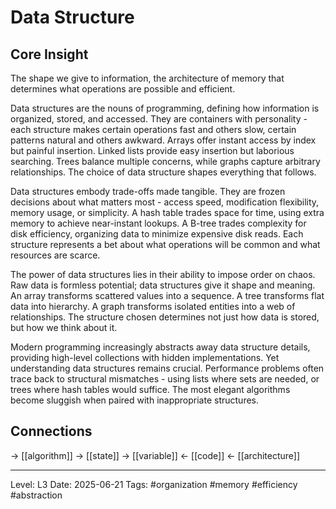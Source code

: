 # Data Structure

## Core Insight
The shape we give to information, the architecture of memory that determines what operations are possible and efficient.

Data structures are the nouns of programming, defining how information is organized, stored, and accessed. They are containers with personality - each structure makes certain operations fast and others slow, certain patterns natural and others awkward. Arrays offer instant access by index but painful insertion. Linked lists provide easy insertion but laborious searching. Trees balance multiple concerns, while graphs capture arbitrary relationships. The choice of data structure shapes everything that follows.

Data structures embody trade-offs made tangible. They are frozen decisions about what matters most - access speed, modification flexibility, memory usage, or simplicity. A hash table trades space for time, using extra memory to achieve near-instant lookups. A B-tree trades complexity for disk efficiency, organizing data to minimize expensive disk reads. Each structure represents a bet about what operations will be common and what resources are scarce.

The power of data structures lies in their ability to impose order on chaos. Raw data is formless potential; data structures give it shape and meaning. An array transforms scattered values into a sequence. A tree transforms flat data into hierarchy. A graph transforms isolated entities into a web of relationships. The structure chosen determines not just how data is stored, but how we think about it.

Modern programming increasingly abstracts away data structure details, providing high-level collections with hidden implementations. Yet understanding data structures remains crucial. Performance problems often trace back to structural mismatches - using lists where sets are needed, or trees where hash tables would suffice. The most elegant algorithms become sluggish when paired with inappropriate structures.

## Connections
→ [[algorithm]]
→ [[state]]
→ [[variable]]
← [[code]]
← [[architecture]]

---
Level: L3
Date: 2025-06-21
Tags: #organization #memory #efficiency #abstraction